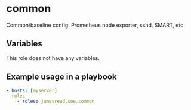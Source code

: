 # common

Common/baseline config. Prometheus node exporter, sshd, SMART, etc.
## Variables
This role does not have any variables.


## Example usage in a playbook

```yaml
- hosts: [myserver]
  roles
    - roles: jamesread.soe.common
```
